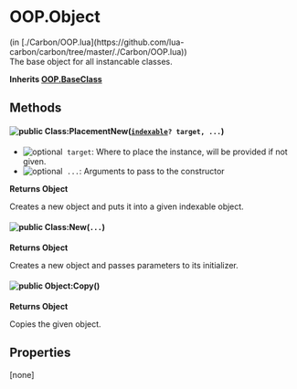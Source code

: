 <link href="style.css" rel="stylesheet" type="text/css"/>
<h1 class="class-title">OOP.Object</h1>
<span class="file-link">(in [./Carbon/OOP.lua](https://github.com/lua-carbon/carbon/tree/master/./Carbon/OOP.lua))</span><br/>
The base object for all instancable classes.

**Inherits [OOP.BaseClass](Classes/OOP.BaseClass)**

## Methods
#### ![public](https://img.shields.io/badge/%20-public-11b237.svg?style=flat-square) Class:PlacementNew(<code>[indexable](Types#indexable)? target, ...</code>)
- ![optional](https://img.shields.io/badge/%20-optional-0092e6.svg?style=flat-square)&nbsp;&nbsp;`target`: Where to place the instance, will be provided if not given.
- ![optional](https://img.shields.io/badge/%20-optional-0092e6.svg?style=flat-square)&nbsp;&nbsp;`...`: Arguments to pass to the constructor

**Returns  Object**

Creates a new object and puts it into a given indexable object.


#### ![public](https://img.shields.io/badge/%20-public-11b237.svg?style=flat-square) Class:New(<code>...</code>)


**Returns  Object**

Creates a new object and passes parameters to its initializer.


#### ![public](https://img.shields.io/badge/%20-public-11b237.svg?style=flat-square) Object:Copy()


**Returns  Object**

Copies the given object.


## Properties
[none]
